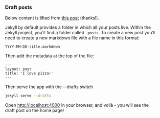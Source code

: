 ### Draft posts

Below content is lifted from [this post](https://michaelsoolee.com/jekyll-post-page/#:~:text=Posts,posts%20for%20your%20new%20blog.&text=The%20format%20is%20four%2Ddigit,with%20the%20markdown%20file%20extension.) (thanks!).

Jekyll by default provides a folder in which all your posts live. Within the Jekyll project, you’ll find a folder called `_posts`. To create a new post you’ll need to create a new markdown file with a file name in this format:

`YYYY-MM-DD-title.markdown`

Then add the metadata at the top of the file:

```
---
layout: post
title: 'I love pizza!'
---
```
Then serve the app with the --drafts switch

```bash
jekyll serve --drafts
```

Open <http://localhost:4000> in your browser, and voilà - you will see the draft post on the home page!
